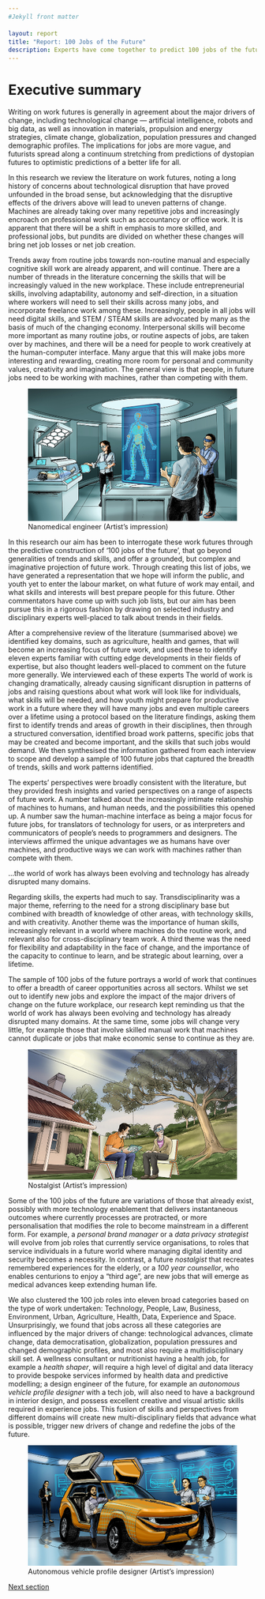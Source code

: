 ```yaml
---
#Jekyll front matter

layout: report
title: "Report: 100 Jobs of the Future"
description: Experts have come together to predict 100 jobs of the future.
---
```

<h1>Executive summary</h1>
<p class="intro">Writing on work futures is generally in agreement about the major drivers of change, including technological change — artificial intelligence, robots and big data, as well as innovation in materials, propulsion and energy strategies, climate change, globalization, population pressures and changed demographic profiles. The implications for jobs are more vague, and futurists spread along a continuum stretching from predictions of dystopian futures to optimistic predictions of a better life for all.</p>

In this research we review the literature on work futures, noting a long history of concerns about technological disruption that have proved unfounded in the broad sense, but acknowledging that the disruptive effects of the drivers above will lead to uneven patterns of change. Machines are already taking over many repetitive jobs and increasingly encroach on professional work such as accountancy or office work. It is apparent that there will be a shift in emphasis to more skilled, and professional jobs, but pundits are divided on whether these changes will bring net job losses or net job creation.

Trends away from routine jobs towards non-routine manual and especially cognitive skill work are already apparent, and will continue. There are a number of threads in the literature concerning the skills that will be increasingly valued in the new workplace. These include entrepreneurial skills, involving adaptability, autonomy and self-direction, in a situation where workers will need to sell their skills across many jobs, and incorporate freelance work among these. Increasingly, people in all jobs will need digital skills, and STEM / STEAM skills are advocated by many as the basis of much of the changing economy. Interpersonal skills will become more important as many routine jobs, or routine aspects of jobs, are taken over by machines, and there will be a need for people to work creatively at the human-computer interface. Many argue that this will make jobs more interesting and rewarding, creating more room for personal and community values, creativity and imagination. The general view is that people, in future jobs need to be working with machines, rather than competing with them.

<figure class="image">
  <img src="/img/jobs/NanoMedicalEng.jpg" alt="Artists impression of a Nanomedical engineer">
  <figcaption>Nanomedical engineer (Artist’s impression)</figcaption>
</figure>

In this research our aim has been to interrogate these work futures through the predictive construction of ‘100 jobs of the future’, that go beyond generalities of trends and skills, and offer a grounded, but complex and imaginative projection of future work. Through creating this list of jobs, we have generated a representation that we hope will inform the public, and youth yet to enter the labour market, on what future of work may entail, and what skills and interests will best prepare people for this future. Other commentators have come up with such job lists, but our aim has been pursue this in a rigorous fashion by drawing on selected industry and disciplinary experts well-placed to talk about trends in their fields.

After a comprehensive review of the literature (summarised above) we identified key domains, such as agriculture, health and games, that will become an increasing focus of future work, and used these to identify eleven experts familiar with cutting edge developments in their fields of expertise, but also thought leaders well-placed to comment on the future more generally. We interviewed each of these experts The world of work is changing dramatically, already causing significant disruption in patterns of jobs and raising questions about what work will look like for individuals, what skills will be needed, and how youth might prepare for productive work in a future where they will have many jobs and even multiple careers over a lifetime using a protocol based on the literature findings, asking them first to identify trends and areas of growth in their disciplines, then through a structured conversation, identified broad work patterns, specific jobs that may be created and become important, and the skills that such jobs would demand. We then synthesised the information gathered from each interview to scope and develop a sample of 100 future jobs that captured the breadth of trends, skills and work patterns identified.

The experts’ perspectives were broadly consistent with the literature, but they provided fresh insights and varied perspectives on a range of aspects of future work. A number talked about the increasingly intimate relationship of machines to humans, and human needs, and the possibilities this opened up. A number saw the human-machine interface as being a major focus for future jobs, for translators of technology for users, or as interpreters and communicators of people’s needs to programmers and designers. The interviews affirmed the unique advantages we as humans have over machines, and productive ways we can work with machines rather than compete with them.

<aside class="pullquote"><p>…the world of work has always been evolving and technology has already disrupted many domains.</p></aside>

Regarding skills, the experts had much to say. Transdisciplinarity was a major theme, referring to the need for a strong disciplinary base but combined with breadth of knowledge of other areas, with technology skills, and with creativity. Another theme was the importance of human skills, increasingly relevant in a world where machines do the routine work, and relevant also for cross-disciplinary team work. A third theme was the need for flexibility and adaptability in the face of change, and the importance of the capacity to continue to learn, and be strategic about learning, over a lifetime.

The sample of 100 jobs of the future portrays a world of work that continues to offer a breadth of career opportunities across all sectors. Whilst we set out to identify new jobs and explore the impact of the major drivers of change on the future workplace, our research kept reminding us that the world of work has always been evolving and technology has already disrupted many domains. At the same time, some jobs will change very little, for example those that involve skilled manual work that machines cannot duplicate or jobs that make economic sense to continue as they are.

<figure class="image">
  <img src="/img/jobs/Nostalgist.jpg" alt="Artists impression of a Nostalgist consulting with client">
  <figcaption>Nostalgist (Artist’s impression)</figcaption>
</figure>

Some of the 100 jobs of the future are variations of those that already exist, possibly with more technology enablement that delivers instantaneous outcomes where currently processes are protracted, or more personalisation that modifies the role to become mainstream in a different form. For example, a *personal brand manager* or a *data privacy strategist* will evolve from job roles that currently service organisations, to roles that service individuals in a future world where managing digital identity and security becomes a necessity. In contrast, a future *nostalgist* that recreates remembered experiences for the elderly, or a *100 year counsellor*, who enables centurions to enjoy a “third age”, are new jobs that will emerge as medical advances keep extending human life.

We also clustered the 100 job roles into eleven broad categories based on the type of work undertaken: Technology, People, Law, Business, Environment, Urban, Agriculture, Health, Data, Experience and Space. Unsurprisingly, we found that jobs across all these categories are influenced by the major drivers of change: technological advances, climate change, data democratisation, globalization, population pressures and changed demographic profiles, and most also require a multidisciplinary skill set. A wellness consultant or nutritionist having a health job, for example a *health shaper*, will require a high level of digital and data literacy to provide bespoke services informed by health data and predictive modelling; a design engineer of the future, for example an *autonomous vehicle profile designer* with a tech job, will also need to have a background in interior design, and possess excellent creative and visual artistic skills required in experience jobs. This fusion of skills and perspectives from different domains will create new multi-disciplinary fields that advance what is possible, trigger new drivers of change and redefine the jobs of the future.

<figure class="image">
  <img src="/img/jobs/AutoVehicleDesigner.jpg" alt="Artists impression of a Autonomous vehicle profile designer">
  <figcaption>Autonomous vehicle profile designer (Artist’s impression)</figcaption>
</figure>

<p class="report-pagination"><a class="button chevron" href="/report/introduction/">Next section</a></p>
